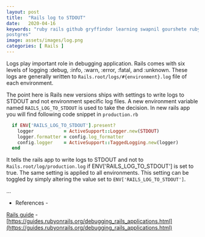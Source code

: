 ```yaml
---
layout: post
title:  "Rails log to STDOUT"
date:   2020-04-16
keywords: "ruby rails github gryffindor learning swapnil gourshete ruby on rails database primary_key reset sequence
postgres"
image: assets/images/log.png
categories: [ Rails ]
---
```


Logs play important role in debugging application. Rails comes with six levels of logging :debug, :info, :warn, :error, :fatal,
 and :unknown. These logs are generally written to `Rails.root/logs/#{environment}.log` file of each environment. 
 
The point here is Rails new versions ships with settings to write logs to STDOUT and not environment specific log files. A
new environment variable named `RAILS_LOG_TO_STDOUT` is used to take the decision. In new rails app you will find following
code snippet in `production.rb`

```ruby
  if ENV['RAILS_LOG_TO_STDOUT'].present?
    logger           = ActiveSupport::Logger.new(STDOUT)
    logger.formatter = config.log_formatter
    config.logger    = ActiveSupport::TaggedLogging.new(logger)
  end
```

It tells the rails app to write logs to STDOUT and not to `Rails.root/log/production.log` if ENV['RAILS_LOG_TO_STDOUT'] is set to true.
The same setting is applied to all environments. This setting can be toggled by simply altering the value set to
 `ENV['RAILS_LOG_TO_STDOUT']`.
 
 
 ...
 
 * References - 
 
[Rails guide](https://guides.rubyonrails.org/debugging_rails_applications.html) - [https://guides.rubyonrails.org/debugging_rails_applications.html](https://guides.rubyonrails.org/debugging_rails_applications.html)